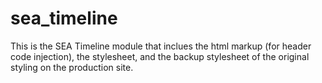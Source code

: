# sea_timeline

This is the SEA Timeline module that inclues the html markup (for header code injection), the stylesheet, and the backup stylesheet of the original styling on the production site.
